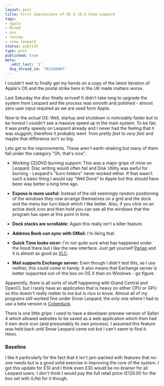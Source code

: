 ```yaml
---
layout: post
title: First impressions of OS X 10.6 Snow Leopard
tags:
- apple
- Mixed
- osx
- review
- snow leopard
status: publish
type: post
published: true
meta:
  _edit_last: '1'
  dsq_thread_id: '761286907'
---
```

I couldn't wait to finally get my hands on a copy of the latest iteration of Apple's OS and the postal strike here in the UK made matters worse.

Last Saturday the disc finally arrived! It didn't take long to upgrade the system from Leopard and the process was smooth and polished - almost zero user input required as we are used form Apple.

Now to the actual OS: Well, startup and shutdown is noticeably faster but to be honest I couldn't see a massive speed up in the main system. To be fair, it was pretty speedy on Leopard already and I never had the feeling that it was sluggish; therefore it probably went  from _pretty fast_ to _very fast_ and maybe that difference isn't so big.

Lets get to the improvements. These aren't earth-shaking but many of them fall under the category "Oh, that's nice".

* _Working CD/DVD burning support:_ This was a major gripe of mine on Leopard. Disc writing would often fail and Disk Utility was awful for burning - Leopard's "burn folders" never worked either. If that wasn't such a basic thing I would say "Well Done" to Apple but this should have been way better a long time ago.

* **Expose is more useful:** Instead of the old seemingly random positioning of the windows they now arrange themselves on a grid and the dock and the menu bar turn black which I like better. Also, if you click on an active dock icon and then hold you can see all the windows that the program has open at this point in time.
* **Dock stacks are scrollable:** Again this really isn't a killer feature.
* **Address Book can sync with GMail:** I'm liking that.
* **Quick Time looks nicer:** I'm not quite sure what has happened under the hood there but I like the new interface. Just get yourself [Perian](http://perian.org/) and it is almost as good as [VLC](http://www.videolan.org/vlc/download-macosx.html).
* **Mail supports Exchange server:** Even though I didn't test this, as I use neither, this could come in handy. It also means that Exchange server is better supported out-of-the box on OS X than on Windows - go figure.

Apparently, there is all sorts of stuff happening with Grand Central and OpenCL but I rarely have an application that is heavy on either CPU or GPU so this doesn't really matter to me but is nice to know. Almost all of my programs still worked fine under Snow Leopard; the only one where I had to use a beta version is [Cyberduck](http://cyberduck.ch/).

There is one little gripe: I used to have a developer preview version of Safari 4 which allowed websites to be saved as a web application which then had it own dock icon (and presumably its own process). I assumed this feature was held back until Snow Leopard came out but I can't seem to find it. Hmm.

### Baseline
I like it particularly for the fact that it isn't jam-packed with features that no-one needs but is a good solid exercise in improving the core of the system. I got this update for £10 and I think even £30 would be no-brainer for all Leopard users. I don't think I would pay the full retail price (£129.00 for the box set with iLife) for it though.
